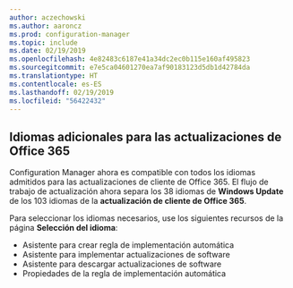 ```yaml
---
author: aczechowski
ms.author: aaroncz
ms.prod: configuration-manager
ms.topic: include
ms.date: 02/19/2019
ms.openlocfilehash: 4e82483c6187e41a34dc2ec0b115e160af495823
ms.sourcegitcommit: e7e5ca04601270ea7af90183123d5db1d42784da
ms.translationtype: HT
ms.contentlocale: es-ES
ms.lasthandoff: 02/19/2019
ms.locfileid: "56422432"
---
```

## <a name="bkmk_o365lang"></a> Idiomas adicionales para las actualizaciones de Office 365
<!--3555955-->

Configuration Manager ahora es compatible con todos los idiomas admitidos para las actualizaciones de cliente de Office 365. El flujo de trabajo de actualización ahora separa los 38 idiomas de **Windows Update** de los 103 idiomas de la **actualización de cliente de Office 365**. 

Para seleccionar los idiomas necesarios, use los siguientes recursos de la página **Selección del idioma**:
- Asistente para crear regla de implementación automática
- Asistente para implementar actualizaciones de software
- Asistente para descargar actualizaciones de software
- Propiedades de la regla de implementación automática

